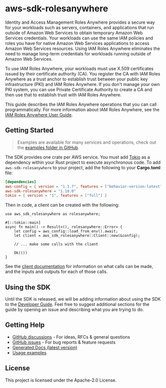 # aws-sdk-rolesanywhere

Identity and Access Management Roles Anywhere provides a secure way for your workloads such as servers, containers, and applications that run outside of Amazon Web Services to obtain temporary Amazon Web Services credentials. Your workloads can use the same IAM policies and roles you have for native Amazon Web Services applications to access Amazon Web Services resources. Using IAM Roles Anywhere eliminates the need to manage long-term credentials for workloads running outside of Amazon Web Services.

To use IAM Roles Anywhere, your workloads must use X.509 certificates issued by their certificate authority (CA). You register the CA with IAM Roles Anywhere as a trust anchor to establish trust between your public key infrastructure (PKI) and IAM Roles Anywhere. If you don't manage your own PKI system, you can use Private Certificate Authority to create a CA and then use that to establish trust with IAM Roles Anywhere.

This guide describes the IAM Roles Anywhere operations that you can call programmatically. For more information about IAM Roles Anywhere, see the [IAM Roles Anywhere User Guide](https://docs.aws.amazon.com/rolesanywhere/latest/userguide/introduction.html).

## Getting Started

> Examples are available for many services and operations, check out the
> [examples folder in GitHub](https://github.com/awslabs/aws-sdk-rust/tree/main/examples).

The SDK provides one crate per AWS service. You must add [Tokio](https://crates.io/crates/tokio)
as a dependency within your Rust project to execute asynchronous code. To add `aws-sdk-rolesanywhere` to
your project, add the following to your **Cargo.toml** file:

```toml
[dependencies]
aws-config = { version = "1.1.7", features = ["behavior-version-latest"] }
aws-sdk-rolesanywhere = "1.18.0"
tokio = { version = "1", features = ["full"] }
```

Then in code, a client can be created with the following:

```rust,no_run
use aws_sdk_rolesanywhere as rolesanywhere;

#[::tokio::main]
async fn main() -> Result<(), rolesanywhere::Error> {
    let config = aws_config::load_from_env().await;
    let client = aws_sdk_rolesanywhere::Client::new(&config);

    // ... make some calls with the client

    Ok(())
}
```

See the [client documentation](https://docs.rs/aws-sdk-rolesanywhere/latest/aws_sdk_rolesanywhere/client/struct.Client.html)
for information on what calls can be made, and the inputs and outputs for each of those calls.

## Using the SDK

Until the SDK is released, we will be adding information about using the SDK to the
[Developer Guide](https://docs.aws.amazon.com/sdk-for-rust/latest/dg/welcome.html). Feel free to suggest
additional sections for the guide by opening an issue and describing what you are trying to do.

## Getting Help

* [GitHub discussions](https://github.com/awslabs/aws-sdk-rust/discussions) - For ideas, RFCs & general questions
* [GitHub issues](https://github.com/awslabs/aws-sdk-rust/issues/new/choose) - For bug reports & feature requests
* [Generated Docs (latest version)](https://awslabs.github.io/aws-sdk-rust/)
* [Usage examples](https://github.com/awslabs/aws-sdk-rust/tree/main/examples)

## License

This project is licensed under the Apache-2.0 License.

